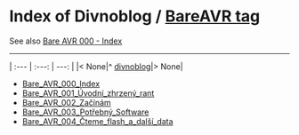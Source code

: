# Index of Divnoblog / [BareAVR tag](https://divnoblog.wordpress.com/tag/bareavr/)

See also [Bare AVR 000 - Index](https://divnoblog.wordpress.com/2018/01/20/bare-avr-000-index/)

---


| :--- | :---: | ---: |
|< None|^ [divnoblog](../)|> None|


* [Bare_AVR_000_Index](Bare_AVR_000_Index)
* [Bare_AVR_001_Úvodní_zhrzený_rant](Bare_AVR_001_Úvodní_zhrzený_rant)
* [Bare_AVR_002_Začínám](Bare_AVR_002_Začínám)
* [Bare_AVR_003_Potřebný_Software](Bare_AVR_003_Potřebný_Software)
* [Bare_AVR_004_Čteme_flash_a_další_data](Bare_AVR_004_Čteme_flash_a_další_data)

